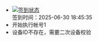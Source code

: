- [![签到状态](https://github.com/li5bo5/Cloud189-Actions/actions/workflows/main.yml/badge.svg?branch=main)](https://github.com/li5bo5/Cloud189-Actions/actions/workflows/main.yml) <br> 签到时间：2025-06-30 18:45:35
- 开始执行帐号1
- 设备ID不存在，需要二次设备校验
